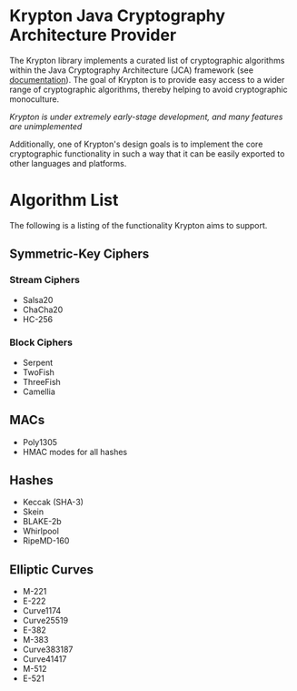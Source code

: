 # Krypton Java Cryptography Architecture Provider

The Krypton library implements a curated list of cryptographic algorithms
within the Java Cryptography Architecture (JCA) framework (see
[documentation](https://docs.oracle.com/javase/8/docs/technotes/guides/security/crypto/CryptoSpec.html)).
The goal of Krypton is to provide easy access to a wider range of cryptographic
algorithms, thereby helping to avoid cryptographic monoculture.

*Krypton is under extremely early-stage development, and many features are unimplemented*

Additionally, one of Krypton's design goals is to implement the core
cryptographic functionality in such a way that it can be easily exported
to other languages and platforms.

# Algorithm List

The following is a listing of the functionality Krypton aims to support.

## Symmetric-Key Ciphers

### Stream Ciphers

* Salsa20
* ChaCha20
* HC-256

### Block Ciphers

* Serpent
* TwoFish
* ThreeFish
* Camellia

## MACs

* Poly1305
* HMAC modes for all hashes

## Hashes

* Keccak (SHA-3)
* Skein
* BLAKE-2b
* Whirlpool
* RipeMD-160

## Elliptic Curves

* M-221
* E-222
* Curve1174
* Curve25519
* E-382
* M-383
* Curve383187
* Curve41417
* M-512
* E-521
